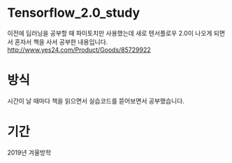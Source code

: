 # Tensorflow_2.0_study
이전에 딥러닝을 공부할 때 파이토치만 사용했는데 새로 텐서플로우 2.0이 나오게 되면서 혼자서 책을 사서 공부한 내용입니다.  <br>
http://www.yes24.com/Product/Goods/85729922
# 방식
시간이 날 때마다 책을 읽으면서 실습코드를 뜯어보면서 공부했습니다.
# 기간
2019년 겨울방학
